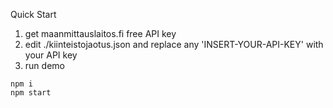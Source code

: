 
Quick Start

1) get maanmittauslaitos.fi free API key
2) edit ./kiinteistojaotus.json and replace any 'INSERT-YOUR-API-KEY' with  your API key  
3) run demo

```
npm i
npm start

```

